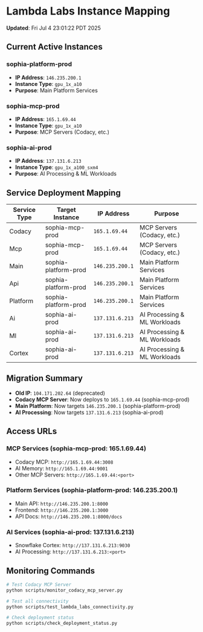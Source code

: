 # Lambda Labs Instance Mapping

**Updated**: Fri Jul  4 23:01:22 PDT 2025

## Current Active Instances

### sophia-platform-prod
- **IP Address**: `146.235.200.1`
- **Instance Type**: `gpu_1x_a10`
- **Purpose**: Main Platform Services

### sophia-mcp-prod
- **IP Address**: `165.1.69.44`
- **Instance Type**: `gpu_1x_a10`
- **Purpose**: MCP Servers (Codacy, etc.)

### sophia-ai-prod
- **IP Address**: `137.131.6.213`
- **Instance Type**: `gpu_1x_a100_sxm4`
- **Purpose**: AI Processing & ML Workloads

## Service Deployment Mapping

| Service Type | Target Instance | IP Address | Purpose |
|--------------|----------------|------------|---------|
| Codacy | sophia-mcp-prod | `165.1.69.44` | MCP Servers (Codacy, etc.) |
| Mcp | sophia-mcp-prod | `165.1.69.44` | MCP Servers (Codacy, etc.) |
| Main | sophia-platform-prod | `146.235.200.1` | Main Platform Services |
| Api | sophia-platform-prod | `146.235.200.1` | Main Platform Services |
| Platform | sophia-platform-prod | `146.235.200.1` | Main Platform Services |
| Ai | sophia-ai-prod | `137.131.6.213` | AI Processing & ML Workloads |
| Ml | sophia-ai-prod | `137.131.6.213` | AI Processing & ML Workloads |
| Cortex | sophia-ai-prod | `137.131.6.213` | AI Processing & ML Workloads |

## Migration Summary

- **Old IP**: `104.171.202.64` (deprecated)
- **Codacy MCP Server**: Now deploys to `165.1.69.44` (sophia-mcp-prod)
- **Main Platform**: Now targets `146.235.200.1` (sophia-platform-prod)  
- **AI Processing**: Now targets `137.131.6.213` (sophia-ai-prod)

## Access URLs

### MCP Services (sophia-mcp-prod: 165.1.69.44)
- Codacy MCP: `http://165.1.69.44:3008`
- AI Memory: `http://165.1.69.44:9001`
- Other MCP Servers: `http://165.1.69.44:<port>`

### Platform Services (sophia-platform-prod: 146.235.200.1)
- Main API: `http://146.235.200.1:8000`
- Frontend: `http://146.235.200.1:3000`
- API Docs: `http://146.235.200.1:8000/docs`

### AI Services (sophia-ai-prod: 137.131.6.213)
- Snowflake Cortex: `http://137.131.6.213:9030`
- AI Processing: `http://137.131.6.213:<port>`

## Monitoring Commands

```bash
# Test Codacy MCP Server
python scripts/monitor_codacy_mcp_server.py

# Test all connectivity  
python scripts/test_lambda_labs_connectivity.py

# Check deployment status
python scripts/check_deployment_status.py
```
